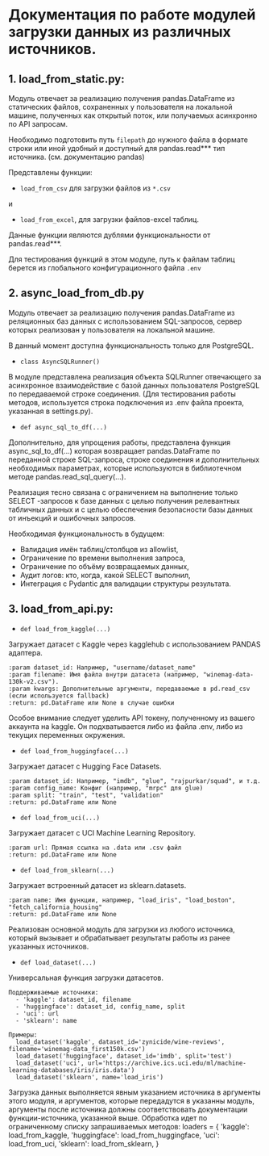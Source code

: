 # Документация по работе модулей загрузки данных из различных источников.

## 1. load_from_static.py:
Модуль отвечает за реализацию получения pandas.DataFrame из статических файлов, сохраненных у пользователя на локальной машине, полученных как открытый поток, или получаемых асинхронно по API запросам.

Необходимо подготовить путь `filepath` до нужного файла в формате строки или иной удобный и доступный для pandas.read*** тип источника. (см. документацию pandas)

Представлены функции:
- `load_from_csv` для загрузки файлов из `*.csv`

и 

- `load_from_excel`, для загрузки файлов-excel таблиц.

Данные функции являются дублями функциональности от pandas.read***.

Для тестирования функций в этом модуле, путь к файлам таблиц берется из глобального конфигурационного файла `.env`

## 2. async_load_from_db.py
Модуль отвечает за реализацию получения pandas.DataFrame из реляционных баз данных с использованием SQL-запросов, сервер которых реализован у пользователя на локальной машине.

В данный момент доступна функциональность только для PostgreSQL.

- `class AsyncSQLRunner()`

В модуле представлена реализация объекта SQLRunner отвечающего за асинхронное взаимодействие с базой данных пользователя PostgreSQL по передаваемой строке соединения. (Для тестирования работы методов, используется строка подключения из .env файла проекта, указанная в settings.py).

- `def async_sql_to_df(...)`

Дополнительно, для упрощения работы, представлена функция async_sql_to_df(...) которая возвращает pandas.DataFrame по переданной строке SQL-запроса, строке соединения и дополнительных необходимых параметрах, которые используются в библиотечном методе pandas.read_sql_query(...).

Реализация тесно связана с ограничением на выполнение только SELECT -запросов к базе данных с целью получения релевантных табличных данных и с целью обеспечения безопасности базы данных от инъекций и ошибочных запросов.

Необходимая функциональность в будущем:
- Валидация имён таблиц/столбцов из allowlist,
- Ограничение по времени выполнения запроса,
- Ограничение по объёму возвращаемых данных,
- Аудит логов: кто, когда, какой SELECT выполнил,
- Интеграция с Pydantic для валидации структуры результата.
     
## 3. load_from_api.py:

- `def load_from_kaggle(...)`

Загружает датасет с Kaggle через kagglehub с использованием PANDAS адаптера.

    :param dataset_id: Например, "username/dataset_name"
    :param filename: Имя файла внутри датасета (например, "winemag-data-130k-v2.csv"). 
    :param kwargs: Дополнительные аргументы, передаваемые в pd.read_csv (если используется fallback)
    :return: pd.DataFrame или None в случае ошибки

Особое внимание следует уделить API токену, полученному из вашего аккаунта на kaggle. Он подхватывается либо из файла .env,  либо из текущих переменных окружения.

- `def load_from_huggingface(...)`

Загружает датасет с Hugging Face Datasets.

    :param dataset_id: Например, "imdb", "glue", "rajpurkar/squad", и т.д.
    :param config_name: Конфиг (например, "mrpc" для glue)
    :param split: "train", "test", "validation"
    :return: pd.DataFrame или None

- `def load_from_uci(...)`

Загружает датасет с UCI Machine Learning Repository.

    :param url: Прямая ссылка на .data или .csv файл
    :return: pd.DataFrame или None

- `def load_from_sklearn(...)`

Загружает встроенный датасет из sklearn.datasets.

    :param name: Имя функции, например, "load_iris", "load_boston", "fetch_california_housing"
    :return: pd.DataFrame или None

Реализован основной модуль для загрузки из любого источника, который вызывает и обрабатывает результаты работы из ранее указанных источников.

- `def load_dataset(...)`

Универсальная функция загрузки датасетов.

    Поддерживаемые источники:
      - 'kaggle': dataset_id, filename
      - 'huggingface': dataset_id, config_name, split
      - 'uci': url
      - 'sklearn': name

    Примеры:
      load_dataset('kaggle', dataset_id='zynicide/wine-reviews', filename='winemag-data_first150k.csv')
      load_dataset('huggingface', dataset_id='imdb', split='test')
      load_dataset('uci', url='https://archive.ics.uci.edu/ml/machine-learning-databases/iris/iris.data')
      load_dataset('sklearn', name='load_iris')
Загрузка данных выполняется явным указанием источника в аргументы этого модуля, и аргументов, которые передадутся в указанны модуль, аргументы после источника должны соответствовать документации функции-источника, указанной выше.
Обработка идет по ограниченному списку запрашиваемых методов:
loaders = {
        'kaggle': load_from_kaggle,
        'huggingface': load_from_huggingface,
        'uci': load_from_uci,
        'sklearn': load_from_sklearn,
    }